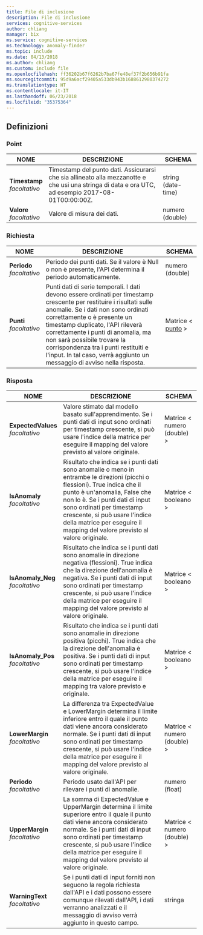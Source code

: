 ```yaml
---
title: File di inclusione
description: File di inclusione
services: cognitive-services
author: chliang
manager: bix
ms.service: cognitive-services
ms.technology: anomaly-finder
ms.topic: include
ms.date: 04/13/2018
ms.author: chliang
ms.custom: include file
ms.openlocfilehash: ff36202b67f6262b7ba67fe48ef37f2b656b91fa
ms.sourcegitcommit: 95d9a6acf29405a533db943b1688612980374272
ms.translationtype: HT
ms.contentlocale: it-IT
ms.lasthandoff: 06/23/2018
ms.locfileid: "35375364"
---
```

<a name="definitions"></a>
## <a name="definitions"></a>Definizioni

<a name="point"></a>
### <a name="point"></a>Point

|NOME|DESCRIZIONE|SCHEMA|
|---|---|---|
|**Timestamp**  <br>*facoltativo*|Timestamp del punto dati. Assicurarsi che sia allineato alla mezzanotte e che usi una stringa di data e ora UTC, ad esempio 2017-08-01T00:00:00Z.|string (date-time)|
|**Valore**  <br>*facoltativo*|Valore di misura dei dati.|numero (double)|


<a name="request"></a>
### <a name="request"></a>Richiesta

|NOME|DESCRIZIONE|SCHEMA|
|---|---|---|
|**Periodo**  <br>*facoltativo*|Periodo dei punti dati. Se il valore è Null o non è presente, l'API determina il periodo automaticamente.|numero (double)|
|**Punti**  <br>*facoltativo*|Punti dati di serie temporali. I dati devono essere ordinati per timestamp crescente per restituire i risultati sulle anomalie. Se i dati non sono ordinati correttamente o è presente un timestamp duplicato, l'API rileverà correttamente i punti di anomalia, ma non sarà possibile trovare la corrispondenza tra i punti restituiti e l'input. In tal caso, verrà aggiunto un messaggio di avviso nella risposta.|Matrice < [punto](#point) >|


<a name="response"></a>
### <a name="response"></a>Risposta

|NOME|DESCRIZIONE|SCHEMA|
|---|---|---|
|**ExpectedValues**  <br>*facoltativo*|Valore stimato dal modello basato sull'apprendimento. Se i punti dati di input sono ordinati per timestamp crescente, si può usare l'indice della matrice per eseguire il mapping del valore previsto al valore originale.|Matrice < numero (double) >|
|**IsAnomaly**  <br>*facoltativo*|Risultato che indica se i punti dati sono anomalie o meno in entrambe le direzioni (picchi o flessioni). True indica che il punto è un'anomalia, False che non lo è. Se i punti dati di input sono ordinati per timestamp crescente, si può usare l'indice della matrice per eseguire il mapping del valore previsto al valore originale.|Matrice < booleano >|
|**IsAnomaly_Neg**  <br>*facoltativo*|Risultato che indica se i punti dati sono anomalie in direzione negativa (flessioni). True indica che la direzione dell'anomalia è negativa. Se i punti dati di input sono ordinati per timestamp crescente, si può usare l'indice della matrice per eseguire il mapping del valore previsto al valore originale.|Matrice < booleano >|
|**IsAnomaly_Pos**  <br>*facoltativo*|Risultato che indica se i punti dati sono anomalie in direzione positiva (picchi). True indica che la direzione dell'anomalia è positiva. Se i punti dati di input sono ordinati per timestamp crescente, si può usare l'indice della matrice per eseguire il mapping tra valore previsto e originale.|Matrice < booleano >|
|**LowerMargin**  <br>*facoltativo*|La differenza tra ExpectedValue e LowerMargin determina il limite inferiore entro il quale il punto dati viene ancora considerato normale. Se i punti dati di input sono ordinati per timestamp crescente, si può usare l'indice della matrice per eseguire il mapping del valore previsto al valore originale.|Matrice < numero (double) >|
|**Periodo**  <br>*facoltativo*|Periodo usato dall'API per rilevare i punti di anomalie.|numero (float)|
|**UpperMargin**  <br>*facoltativo*|La somma di ExpectedValue e UpperMargin determina il limite superiore entro il quale il punto dati viene ancora considerato normale. Se i punti dati di input sono ordinati per timestamp crescente, si può usare l'indice della matrice per eseguire il mapping del valore previsto al valore originale.|Matrice < numero (double) >|
|**WarningText**  <br>*facoltativo*|Se i punti dati di input forniti non seguono la regola richiesta dall'API e i dati possono essere comunque rilevati dall'API, i dati verranno analizzati e il messaggio di avviso verrà aggiunto in questo campo.|stringa|



